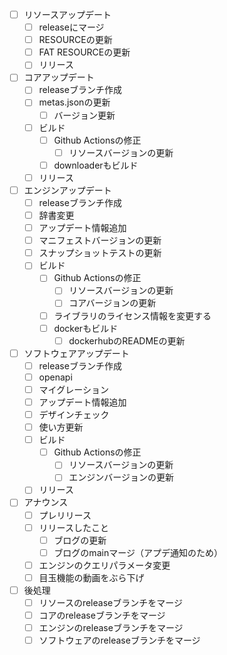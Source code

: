 - [ ] リソースアップデート
  - [ ] releaseにマージ
  - [ ] RESOURCEの更新
  - [ ] FAT RESOURCEの更新
  - [ ] リリース
- [ ] コアアップデート
  - [ ] releaseブランチ作成
  - [ ] metas.jsonの更新
    - [ ] バージョン更新
  - [ ] ビルド
    - [ ] Github Actionsの修正
      - [ ] リソースバージョンの更新
    - [ ] downloaderもビルド
  - [ ] リリース
- [ ] エンジンアップデート
  - [ ] releaseブランチ作成
  - [ ] 辞書変更
  - [ ] アップデート情報追加
  - [ ] マニフェストバージョンの更新
  - [ ] スナップショットテストの更新
  - [ ] ビルド
    - [ ] Github Actionsの修正
      - [ ] リソースバージョンの更新
      - [ ] コアバージョンの更新
    - [ ] ライブラリのライセンス情報を変更する
    - [ ] dockerもビルド
      - [ ] dockerhubのREADMEの更新
- [ ] ソフトウェアアップデート
  - [ ] releaseブランチ作成
  - [ ] openapi
  - [ ] マイグレーション
  - [ ] アップデート情報追加
  - [ ] デザインチェック
  - [ ] 使い方更新
  - [ ] ビルド
    - [ ] Github Actionsの修正
      - [ ] リソースバージョンの更新
      - [ ] エンジンバージョンの更新
  - [ ] リリース
- [ ] アナウンス
  - [ ] プレリリース
  - [ ] リリースしたこと
    - [ ] ブログの更新
    - [ ] ブログのmainマージ（アプデ通知のため）
  - [ ] エンジンのクエリパラメータ変更
  - [ ] 目玉機能の動画をぶら下げ
- [ ] 後処理
  - [ ] リソースのreleaseブランチをマージ
  - [ ] コアのreleaseブランチをマージ
  - [ ] エンジンのreleaseブランチをマージ
  - [ ] ソフトウェアのreleaseブランチをマージ
